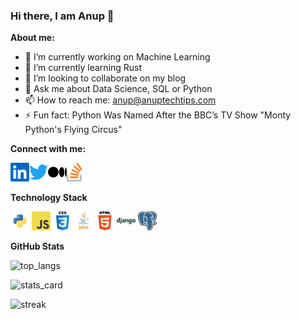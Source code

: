 ### Hi there, I am Anup 👋


**About me:**

- 🔭 I’m currently working on Machine Learning
- 🌱 I’m currently learning Rust
- 👯 I’m looking to collaborate on my blog
- 💬 Ask me about Data Science, SQL or Python
- 📫 How to reach me: anup@anuptechtips.com
- ⚡ Fun fact: Python Was Named After the BBC’s TV Show "Monty Python's Flying Circus"

**Connect with me:**

<code style="background: transparent;"><a href="https://www.linkedin.com/in/the-anup-das/" target="_blank"><img src="https://raw.githubusercontent.com/shashankdeshpande/github-profile-generator/main/logos/linkedin.svg" height="30" /></a></code><code style="background: transparent;"><a href="https://twitter.com/theanupdas" target="_blank"><img src="https://raw.githubusercontent.com/shashankdeshpande/github-profile-generator/main/logos/twitter.svg" height="30" /></a></code><code style="background: transparent;"><a href="https://medium.com/@theanup" target="_blank"><img src="https://raw.githubusercontent.com/shashankdeshpande/github-profile-generator/main/logos/medium.svg" height="30" /></a></code><code style="background: transparent;"><a href="https://stackoverflow.com/users/7807516/anup-das" target="_blank"><img src="https://raw.githubusercontent.com/shashankdeshpande/github-profile-generator/main/logos/stackoverflow.svg" height="30" /></a></code>

**Technology Stack**

<code><img height="30" src="https://raw.githubusercontent.com/github/explore/main/topics/python/python.png"></code>
<code><img height="30" src="https://raw.githubusercontent.com/github/explore/main/topics/javascript/javascript.png"></code>
<code><img height="30" src="https://raw.githubusercontent.com/github/explore/main/topics/css/css.png"></code>
<code><img height="30" src="https://raw.githubusercontent.com/github/explore/main/topics/java/java.png"></code>
<code><img height="30" src="https://raw.githubusercontent.com/github/explore/main/topics/html/html.png"></code>
<code><img height="30" src="https://raw.githubusercontent.com/github/explore/main/topics/django/django.png"></code>
<code><img height="30" src="https://raw.githubusercontent.com/github/explore/main/topics/postgresql/postgresql.png"></code>

**GitHub Stats**

<p><img src="https://github-readme-stats.vercel.app/api/top-langs?username=the-anup-das&layout=&langs_count=5&hide=&exclude_repo=&theme=default" alt="top_langs"></p>
<p><img src="https://github-readme-stats.vercel.app/api?username=the-anup-das&show_icons=true&count_private=false&hide_rank=false&include_all_commits=false&theme=default&custom_title=Anup+Das%27s+GitHub+Stats&hide_title=false&hide=" alt="stats_card"></p>
<p><img src="https://github-readme-streak-stats.herokuapp.com/?user=the-anup-das&theme=default&hide_border=false" alt="streak"></p>

